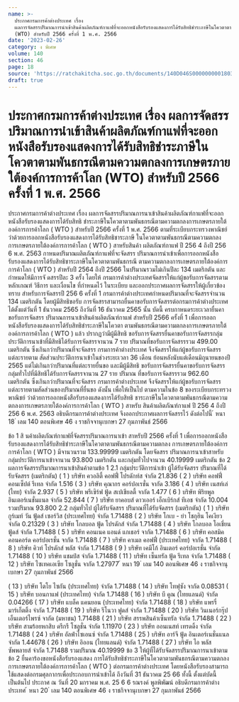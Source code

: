 ```yaml
---
name: >-
  ประกาศกรมการค้าต่างประเทศ เรื่อง
  ผลการจัดสรรปริมาณการนำเข้าสินค้าผลิตภัณฑ์กาแฟที่จะออกหนังสือรับรองแสดงการได้รับสิทธิชำระภาษีในโควตาตามพันธกรณีตามความตกลงการเกษตรภายใต้องค์การการค้าโลก
  (WTO) สำหรับปี 2566 ครั้งที่ 1 พ.ศ. 2566
date: '2023-02-26'
category: ง พิเศษ
volume: 140
section: 46
page: 18
source: 'https://ratchakitcha.soc.go.th/documents/140D046S0000000001803.pdf'
draft: true
---
```


# ประกาศกรมการค้าต่างประเทศ เรื่อง ผลการจัดสรรปริมาณการนำเข้าสินค้าผลิตภัณฑ์กาแฟที่จะออกหนังสือรับรองแสดงการได้รับสิทธิชำระภาษีในโควตาตามพันธกรณีตามความตกลงการเกษตรภายใต้องค์การการค้าโลก (WTO) สำหรับปี 2566 ครั้งที่ 1 พ.ศ. 2566

ประกาศกรมการค้าต่างประเทศ เรื่อง ผลการจัดสรรปริมาณการนาเข้าสินค้าผลิตภัณฑ์กาแฟที่จะออกหนังสือรับรองแสดงการได้รับสิทธิ ชำระภาษีในโควตาตามพันธกรณีตามความตกลงการเกษตรภายใต้องค์การการค้าโลก ( WTO ) สำหรับปี 2566 ครั้งที่ 1 พ.ศ. 2566 ตามที่ระเบียบกระทรวงพาณิชย์ ว่าด้วยการออกหนังสือรับรองแสดงการได้รับสิทธิชาระภาษี ในโควตาตามพันธกรณีตามความตกลงการเกษตรภายใต้องค์การการค้าโลก ( WTO ) สาหรับสินค้า ผลิตภัณฑ์กาแฟ ปี 256 4 ถึงปี 256 6 พ.ศ. 2563 กาหนดปริมาณผลิตภัณฑ์กาแฟที่จะจัดสรร ปริมาณการนำเข้าเพื่อการออกหนังสือรับรองแสดงการได้รับสิทธิชาระภาษีในโควตาตามพันธกรณี ตามความตกลงการเกษตรภายใต้องค์การการค้าโลก ( WTO ) สำหรับปี 2564 ถึงปี 2566 ในปริมาณรวมไม่เกินปีละ 134 เมตริกตัน และกำหนดให้มีการจั ดสรรปีละ 3 ครั้ง โดยให้ กรมการค้าต่างประเทศจัดสรรให้แก่ผู้ขอรับการจัดสรรตามหลักเกณฑ์ วิธีการ และเงื่อนไข ที่กำหนดไว้ ในระเบียบ และออกประกาศผลการจัดสรรให้ผู้เกี่ยวข้องทราบ สำหรับการจัดสรรปี 256 6 ครั้งที่ 1 กรมการค้าต่างประเทศกำหนดปริมาณที่จะจัดสรรจำนวน 134 เมตริกตัน โดยผู้มีสิทธิขอรับ การจัดสรรสามารถยื่นคาขอรับการจัดสรรต่อกรมการค้าต่างประเทศได้ตั้งแต่วันที่ 1 ธันวาคม 2565 ถึงวันที่ 16 ธันวาคม 2565 นั้น บัดนี้ ครบกาหนดระยะเวลายื่นคาขอรับการจัดสรร ปริมาณการนาเข้าสินค้าผลิตภัณฑ์กาแฟ สำหรับปี 2566 ครั้งที่ 1 เพื่อการออกหนังสือรับรองแสดงการได้รับสิทธิชำระภาษีในโควตา ตามพันธกรณีตามความตกลงการเกษตรภายใต้องค์การการค้าโลก ( WTO ) แล้ว ปรากฏว่ามีผู้มีสิทธิ ขอรับการจัดสรรยื่นคาขอรับการจัดสรรกลุ่มประวัติการนาเข้าที่มีสิทธิได้รับการจัดสรรจานวน 7 ราย ปริมาณที่ขอรับการจัดสรรรวม 499.00 เมตริกตัน ซึ่งเกินกว่าปริมาณที่จะจัดสรร กรมการค้าต่างประเทศ จึงจัดสรรให้แก่ผู้ขอรับการจัดสรรแต่ละรายตาม สัดส่วนประวัติการนาเข้าในช่วงระยะเวลา 36 เดือน ย้อนหลังนับแต่เดือนมิถุนายนของปี 2565 แต่ไม่เกินกว่าปริมาณที่แต่ละรายยื่นขอ และมีผู้มีสิทธิ ขอรับการจัดสรรยื่นคาขอรับการจัดสรรกลุ่มทั่วไปที่มีสิทธิได้รับการจัดสรรจานวน 27 ราย ปริมาณ ที่ขอรับการจัดสรรรวม 962.60 เมตริกตัน ซึ่งเกินกว่าปริมาณที่จะจัดสรร กรมการค้าต่างประเทศ จึงจัดสรรให้แก่ผู้ขอรับการจัดสรรแต่ละรายตามสัดส่วนของปริมาณที่ยื่นขอ ดังนั้น เพื่อให้เป็นไป ตามความในข้อ 8 ของระเบียบกระทรวงพาณิชย์ ว่าด้วยการออกหนังสือรับรองแสดงการได้รับสิทธิ ชาระภาษีในโควตาตามพันธกรณีตามความตกลงการเกษตรภายใต้องค์การการค้าโลก ( WTO ) สาหรับ สินค้าผลิตภัณฑ์กาแฟ ปี 256 4 ถึงปี 256 6 พ.ศ. 2563 อธิบดีกรมการค้าต่างประเทศ จึงออกประกาศผลการจัดสรรไว้ ดังต่อไปนี้ ้ หนา 18 ่ เลม 140 ตอนพิเศษ 46 ง ราชกิจจานุเบกษา 27 กุมภาพันธ์ 2566

ข้อ 1 สิ นค้าผลิตภัณฑ์กาแฟที่จัดสรรปริมาณการนาเข้า สาหรับปี 2566 ครั้งที่ 1 เพื่อการออกหนังสือรับรองแสดงการได้รับสิทธิชำระภาษีในโควตาตามพันธกรณีตามความตกลง การเกษตรภายใต้องค์การการค้าโลก ( WTO ) มีจานวนรวม 133.99999 เมตริกตัน โดยจัดสรร ปริมาณการนาเข้าสาหรับกลุ่มประวัติการนาเข้าจานวน 93.800 เมตริกตัน และกลุ่มทั่วไปจานวน 40.19999 เมตริกตัน ข้อ 2 ผลการจัดสรรปริมาณการนาเข้าสินค้าตามข้อ 1 2.1 กลุ่มประวัติการนำเข้า ผู้ได้รับจัดสรร ปริมาณที่ได้รับจัดสรร (เมตริกตัน) ( 1 ) บริษัท ควอลิตี้ คอฟฟี่ โปรดักท์ส จำกัด 21.836 ( 2 ) บริษัท คอฟฟี่ คอนเซ็ปต์ รีเทล จำกัด 1.516 ( 3 ) บริษัท คุณากร คอร์ปอเรชั่น จากัด 3.186 ( 4 ) บริษัท เนสท์เล่ (ไทย) จำกัด 2.937 ( 5 ) บริษัท พรีเซิร์ฟ ฟู้ด สเปเชียลตี้ จากัด 1.477 ( 6 ) บริษัท พิริยพูล อินเตอร์เนชั่นแนล จำกัด 52.844 ( 7 ) บริษัท ยาคอบส์ ดาวเออร์ เอ็กเบิร์กส์ ทีเอช จำกัด 10.004 รวมปริมาณ 93.800 2.2 กลุ่มทั่วไป ผู้ได้รับจัดสรร ปริมาณที่ได้รับจัดสรร (เมตริกตัน) ( 1 ) บริษัท กูร์เมท์ วัน ฟู้ดส์ เซอร์วิส (ประเทศไทย) จำกัด 1.71488 ( 2 ) บริษัท โกเบ - ย่า โชกุฮิน โคเงียว จำกัด 0.21329 ( 3 ) บริษัท โกลบอล ฟู้ด โปรดักส์ จำกัด 1.71488 ( 4 ) บริษัท โกลบอล โอเชี่ยน ฟู้ดส์ จำกัด 1.71488 ( 5 ) บริษัท คอนเนค แอนด์ แกเธอร์ จากัด 1.71488 ( 6 ) บริษัท คอสมิค คอนคอร์ด คอร์ปอเรชั่น จากัด 1.71488 ( 7 ) บริษัท คาเมล คอฟฟี่ (ประเทศไทย) จากัด 1.71488 ( 8 ) บริษัท คิวท์ โปรดักส์ พลัส จำกัด 1.71488 ( 9 ) บริษัท เคมีโก้ อินเตอร์ คอร์ปอเรชั่น จำกัด 1.71488 ( 10 ) บริษัท แชมป์ส จำกัด 1.71488 ( 11 ) บริษัท เซ็นทรัล ฟู้ด รีเทล จำกัด 1.71488 ( 12 ) บริษัท ไซเทคเอเซีย โซลูชั่น จากัด 1.27977 ้ หนา 19 ่ เลม 140 ตอนพิเศษ 46 ง ราชกิจจานุเบกษา 27 กุมภาพันธ์ 2566

( 13 ) บริษัท โตโย ไซกัน (ประเทศไทย) จำกัด 1.71488 ( 14 ) บริษัท โทฟุซัง จากัด 0.08531 ( 15 ) บริษัท บอนกาแฟ (ประเทศไทย) จำกัด 1.71488 ( 16 ) บริษัท บี คูณ (ไทยแลนด์) จำกัด 0.04266 ( 17 ) บริษัท แบล็ค แคนยอน (ประเทศไทย) จำกัด 1.71488 ( 18 ) บริษัท แพรรี่ มาร์เก็ตติ้ง จำกัด 1.71488 ( 19 ) บริษัท รีโนวา ฟูดส์ จำกัด 1.71488 ( 20 ) บริษัท วินเนอร์กรุ๊ป เอ็นเตอร์ไพรซ์ จากัด (มหาชน) 1.71488 ( 21 ) บริษัท สรรพสินค้าเซ็นทรัล จำกัด 1.71488 ( 22 ) บริษัท สามร้อยหกสิบ ดรีกรี โซลูชั่น จำกัด 1.11970 ( 23 ) บริษัท ออนเนสท์ เทรดดิ้ง จำกัด 1.71488 ( 24 ) บริษัท อัลฟ่าไซเอนซ์ จำกัด 1.71488 ( 25 ) บริษัท อาร์จี ฟู้ด อินเตอร์เนชั่นแนล จำกัด 1.44678 ( 26 ) บริษัท อิออน (ไทยแลนด์) จำกัด 1.71488 ( 27 ) บริษัท ไอ พลัส ซัพพลายส์ จำกัด 1.71488 รวมปริมาณ 40.19999 ข้อ 3 ให้ผู้ที่ได้รับจัดสรรปริมาณการนาเข้าตามข้อ 2 ยื่นคาร้องขอหนังสือรับรองแสดง การได้รับสิทธิชำระภาษีในโควตาตามพันธกรณีตามความตกลงการเกษตรภายใต้องค์การการค้าโลก ( WTO ) ต่อกรมการค้าต่างประเทศ โดยหนังสือรับรองสามารถใช้แสดงต่อกรมศุลกากรเพื่อประกอบการนำเข้าได้ ถึงวันที่ 31 ธันวาคม 25 66 ทั้งนี้ ตั้งแต่บัดนี้เป็นต้นไป ประกาศ ณ วันที่ 20 มกราคม พ.ศ. 25 6 6 รณรงค์ พูลพิพัฒน์ อธิบดีกรมการค้าต่างประเทศ ้ หนา 20 ่ เลม 140 ตอนพิเศษ 46 ง ราชกิจจานุเบกษา 27 กุมภาพันธ์ 2566
